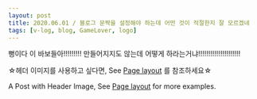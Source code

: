 ```yaml
---
layout: post
title: 2020.06.01 / 블로그 문짝을 설정해야 하는데 어떤 것이 적절한지 잘 모르겠네
tags: [v-log, blog, GameLover, logo]
---
```


뻥이다 이 바보들아!!!!!!!!! 만들어지지도 않는데 어떻게 하라는거냐!!!!!!!!!!!!!!!!!!!!! 


☆헤더 이미지를 사용하고 싶다면, See [Page layout](https://tianqi.name/jekyll-TeXt-theme/samples.html#page-layout) 를 참조하세요☆

A Post with Header Image, See [Page layout](https://tianqi.name/jekyll-TeXt-theme/samples.html#page-layout) for more examples.


